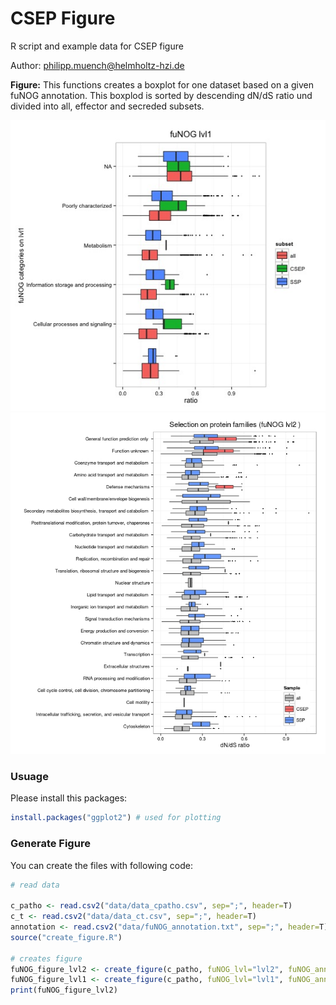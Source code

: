# CSEP Figure
R script and example data for CSEP figure

Author: philipp.muench@helmholtz-hzi.de

**Figure:**
This functions creates a boxplot for one dataset based on a given fuNOG annotation. 
This boxplod is sorted by descending dN/dS ratio und divided into all, effector and secreded subsets.  

![Alt text](figure_lvl1.jpeg?raw=true "boxplod is sorted by descending dN/dS ratio und divided into all, effector and secreded subsets for fuNOG lvl1 ")
![Alt text](figure_lvl2.jpeg?raw=true "boxplod is sorted by descending dN/dS ratio und divided into all, effector and secreded subsets for fuNOG lvl2")

### Usuage ###
Please install this packages:
```R
install.packages("ggplot2") # used for plotting
```

### Generate Figure ###
You can create the files with following code:

```R
# read data

c_patho <- read.csv2("data/data_cpatho.csv", sep=";", header=T)
c_t <- read.csv2("data/data_ct.csv", sep=";", header=T)
annotation <- read.csv2("data/fuNOG_annotation.txt", sep=";", header=T)
source("create_figure.R")

# creates figure
fuNOG_figure_lvl2 <- create_figure(c_patho, fuNOG_lvl="lvl2", fuNOG_annotation=annotation)
fuNOG_figure_lvl1 <- create_figure(c_patho, fuNOG_lvl="lvl1", fuNOG_annotation=annotation)
print(fuNOG_figure_lvl2)
```